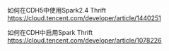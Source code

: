 
如何在CDH5中使用Spark2.4 Thrift
https://cloud.tencent.com/developer/article/1440251


如何在CDH中启用Spark Thrift
https://cloud.tencent.com/developer/article/1078226